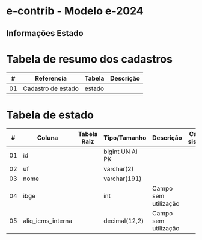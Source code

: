 # e-contrib - Modelo e-2024 
## Informações Estado

# Tabela de resumo dos cadastros
 **\#**  | **Referencia**                    | **Tabela**              | **Descrição**                                                                                                                                                   |
---------|-----------------------------------|-------------------------|-----------------------------------------------------------------------------------------------------------------------------------------------------------------|
01       | Cadastro de estado                | estado                  |  | 


# Tabela de estado
 **\#**  | **Coluna**                   | **Tabela Raiz**         | **Tipo/Tamanho**        | **Descrição**                                                                        | **Campo sistema**                      |
---------|------------------------------|-------------------------|-------------------------|--------------------------------------------------------------------------------------|----------------------------------------|
01       | id                           |                         | bigint UN AI PK         |                                                                                      |                                        |
02       | uf                           |                         | varchar(2)              |                                                                                      |                                        | 
03       | nome                         |                         | varchar(191)            |                                                                                      |                                        |  
04       | ibge                         |                         | int                     | Campo sem utilização                                                                 |                                        |
05       | aliq_icms_interna            |                         | decimal(12,2)           | Campo sem utilização                                                                 |                                        |


 